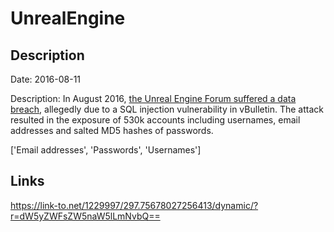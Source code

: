 # UnrealEngine

## Description

Date: 2016-08-11

Description:
In August 2016, <a href="http://www.zdnet.com/article/epic-games-unreal-engine-forums-hacked-in-latest-data-breach" target="_blank" rel="noopener">the Unreal Engine Forum suffered a data breach</a>, allegedly due to a SQL injection vulnerability in vBulletin. The attack resulted in the exposure of 530k accounts including usernames, email addresses and salted MD5 hashes of passwords.


['Email addresses', 'Passwords', 'Usernames']

## Links

https://link-to.net/1229997/297.75678027256413/dynamic/?r=dW5yZWFsZW5naW5lLmNvbQ==